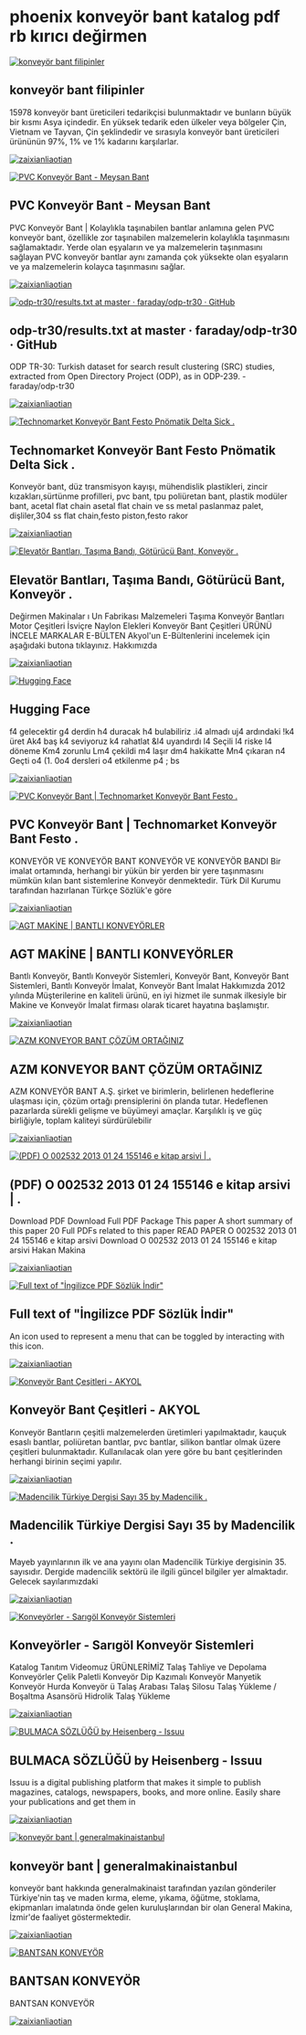 # phoenix konveyör bant katalog pdf rb kırıcı değirmen
<a href="https://mnn.zoosnet.net/LR/Chatpre.aspx?id=MNN94995150&p=https://topgrinding.com/" target="_blank">![konveyör bant filipinler](https://github.com/technlg/images/blob/main/65.jpg)</a>
## konveyör bant filipinler
15978 konveyör bant üreticileri tedarikçisi bulunmaktadır ve bunların büyük bir kısmı Asya içindedir. En yüksek tedarik eden ülkeler veya bölgeler Çin, Vietnam ve Tayvan, Çin şeklindedir ve sırasıyla konveyör bant üreticileri ürününün 97%, 1% ve 1% kadarını karşılarlar.
<a href="https://mnn.zoosnet.net/LR/Chatpre.aspx?id=MNN94995150&p=https://topgrinding.com/" target="_blank"><img src="https://github.com/technlg/images/raw/main/chat11.jpg" alt="zaixianliaotian"/></a><a href="//whatsapp.shibangsoft.com/WhatsApp.php" ><img src="https://github.com/technlg/images/raw/main/chat11.png" alt=""></a>
<a href="https://mnn.zoosnet.net/LR/Chatpre.aspx?id=MNN94995150&p=https://topgrinding.com/" target="_blank">![PVC Konveyör Bant - Meysan Bant](https://github.com/technlg/images/blob/main/4.jpg)</a>
## PVC Konveyör Bant - Meysan Bant
PVC Konveyör Bant | Kolaylıkla taşınabilen bantlar anlamına gelen PVC konveyör bant, özellikle zor taşınabilen malzemelerin kolaylıkla taşınmasını sağlamaktadır. Yerde olan eşyaların ve ya malzemelerin taşınmasını sağlayan PVC konveyör bantlar aynı zamanda çok yüksekte olan eşyaların ve ya malzemelerin kolayca taşınmasını sağlar.
<a href="https://mnn.zoosnet.net/LR/Chatpre.aspx?id=MNN94995150&p=https://topgrinding.com/" target="_blank"><img src="https://github.com/technlg/images/raw/main/chat11.jpg" alt="zaixianliaotian"/></a><a href="//whatsapp.shibangsoft.com/WhatsApp.php" ><img src="https://github.com/technlg/images/raw/main/chat11.png" alt=""></a>
<a href="https://mnn.zoosnet.net/LR/Chatpre.aspx?id=MNN94995150&p=https://topgrinding.com/" target="_blank">![odp-tr30/results.txt at master · faraday/odp-tr30 · GitHub](https://github.com/technlg/images/blob/main/53.jpg)</a>
## odp-tr30/results.txt at master · faraday/odp-tr30 · GitHub
ODP TR-30: Turkish dataset for search result clustering (SRC) studies, extracted from Open Directory Project (ODP), as in ODP-239. - faraday/odp-tr30
<a href="https://mnn.zoosnet.net/LR/Chatpre.aspx?id=MNN94995150&p=https://topgrinding.com/" target="_blank"><img src="https://github.com/technlg/images/raw/main/chat11.jpg" alt="zaixianliaotian"/></a><a href="//whatsapp.shibangsoft.com/WhatsApp.php" ><img src="https://github.com/technlg/images/raw/main/chat11.png" alt=""></a>
<a href="https://mnn.zoosnet.net/LR/Chatpre.aspx?id=MNN94995150&p=https://topgrinding.com/" target="_blank">![Technomarket Konveyör Bant Festo Pnömatik Delta Sick .](https://github.com/technlg/images/blob/main/15.jpg)</a>
## Technomarket Konveyör Bant Festo Pnömatik Delta Sick .
Konveyör bant, düz transmisyon kayışı, mühendislik plastikleri, zincir kızakları,sürtünme profilleri, pvc bant, tpu poliüretan bant, plastik modüler bant, acetal flat chain asetal flat chain ve ss metal paslanmaz palet, dişliler,304 ss flat chain,festo piston,festo rakor
<a href="https://mnn.zoosnet.net/LR/Chatpre.aspx?id=MNN94995150&p=https://topgrinding.com/" target="_blank"><img src="https://github.com/technlg/images/raw/main/chat11.jpg" alt="zaixianliaotian"/></a><a href="//whatsapp.shibangsoft.com/WhatsApp.php" ><img src="https://github.com/technlg/images/raw/main/chat11.png" alt=""></a>
<a href="https://mnn.zoosnet.net/LR/Chatpre.aspx?id=MNN94995150&p=https://topgrinding.com/" target="_blank">![Elevatör Bantları, Taşıma Bandı, Götürücü Bant, Konveyör .](https://github.com/technlg/images/blob/main/16.jpg)</a>
## Elevatör Bantları, Taşıma Bandı, Götürücü Bant, Konveyör .
Değirmen Makinalar ı Un Fabrikası Malzemeleri Taşıma Konveyör Bantları Motor Çeşitleri İsviçre Naylon Elekleri  Konveyör Bant Çeşitleri ÜRÜNÜ İNCELE MARKALAR E-BÜLTEN Akyol'un E-Bültenlerini incelemek için aşağıdaki butona tıklayınız. Hakkımızda 
<a href="https://mnn.zoosnet.net/LR/Chatpre.aspx?id=MNN94995150&p=https://topgrinding.com/" target="_blank"><img src="https://github.com/technlg/images/raw/main/chat11.jpg" alt="zaixianliaotian"/></a><a href="//whatsapp.shibangsoft.com/WhatsApp.php" ><img src="https://github.com/technlg/images/raw/main/chat11.png" alt=""></a>
<a href="https://mnn.zoosnet.net/LR/Chatpre.aspx?id=MNN94995150&p=https://topgrinding.com/" target="_blank">![Hugging Face](https://github.com/technlg/images/blob/main/55.jpg)</a>
## Hugging Face
f4 gelecektir g4 derdin h4 duracak h4 bulabiliriz .i4 almadı uj4 ardındaki !k4 üret Ak4 baş k4 seviyoruz k4 rahatlat &l4 uyandırdı l4 Seçili l4 riske l4 döneme Km4 zorunlu Lm4 çekildi m4 laşır dm4 hakikatte Mn4 çıkaran n4 Geçti o4 (1. 0o4 dersleri o4 etkilenme p4 ; bs
<a href="https://mnn.zoosnet.net/LR/Chatpre.aspx?id=MNN94995150&p=https://topgrinding.com/" target="_blank"><img src="https://github.com/technlg/images/raw/main/chat11.jpg" alt="zaixianliaotian"/></a><a href="//whatsapp.shibangsoft.com/WhatsApp.php" ><img src="https://github.com/technlg/images/raw/main/chat11.png" alt=""></a>
<a href="https://mnn.zoosnet.net/LR/Chatpre.aspx?id=MNN94995150&p=https://topgrinding.com/" target="_blank">![PVC Konveyör Bant | Technomarket Konveyör Bant Festo .](https://github.com/technlg/images/blob/main/32.jpg)</a>
## PVC Konveyör Bant | Technomarket Konveyör Bant Festo .
KONVEYÖR VE KONVEYÖR BANT KONVEYÖR VE KONVEYÖR BANDI Bir imalat ortamında, herhangi bir yükün bir yerden bir yere taşınmasını mümkün kılan bant sistemlerine Konveyör denmektedir. Türk Dil Kurumu tarafından hazırlanan Türkçe Sözlük'e göre 
<a href="https://mnn.zoosnet.net/LR/Chatpre.aspx?id=MNN94995150&p=https://topgrinding.com/" target="_blank"><img src="https://github.com/technlg/images/raw/main/chat11.jpg" alt="zaixianliaotian"/></a><a href="//whatsapp.shibangsoft.com/WhatsApp.php" ><img src="https://github.com/technlg/images/raw/main/chat11.png" alt=""></a>
<a href="https://mnn.zoosnet.net/LR/Chatpre.aspx?id=MNN94995150&p=https://topgrinding.com/" target="_blank">![AGT MAKİNE | BANTLI KONVEYÖRLER](https://github.com/technlg/images/blob/main/2.jpg)</a>
## AGT MAKİNE | BANTLI KONVEYÖRLER
Bantlı Konveyör, Bantlı Konveyör Sistemleri, Konveyör Bant, Konveyör Bant Sistemleri, Bantlı Konveyör İmalat, Konveyör Bant İmalat Hakkımızda 2012 yılında Müşterilerine en kaliteli ürünü, en iyi hizmet ile sunmak ilkesiyle bir Makine ve Konveyör İmalat firması olarak ticaret hayatına başlamıştır.
<a href="https://mnn.zoosnet.net/LR/Chatpre.aspx?id=MNN94995150&p=https://topgrinding.com/" target="_blank"><img src="https://github.com/technlg/images/raw/main/chat11.jpg" alt="zaixianliaotian"/></a><a href="//whatsapp.shibangsoft.com/WhatsApp.php" ><img src="https://github.com/technlg/images/raw/main/chat11.png" alt=""></a>
<a href="https://mnn.zoosnet.net/LR/Chatpre.aspx?id=MNN94995150&p=https://topgrinding.com/" target="_blank">![AZM KONVEYOR BANT ÇÖZÜM ORTAĞINIZ](https://github.com/technlg/images/blob/main/42.jpg)</a>
## AZM KONVEYOR BANT ÇÖZÜM ORTAĞINIZ
AZM KONVEYÖR BANT A.Ş. şirket ve birimlerin, belirlenen hedeflerine ulaşması için, çözüm ortağı prensiplerini ön planda tutar. Hedeflenen pazarlarda sürekli gelişme ve büyümeyi amaçlar. Karşılıklı iş ve güç birliğiyle, toplam kaliteyi sürdürülebilir
<a href="https://mnn.zoosnet.net/LR/Chatpre.aspx?id=MNN94995150&p=https://topgrinding.com/" target="_blank"><img src="https://github.com/technlg/images/raw/main/chat11.jpg" alt="zaixianliaotian"/></a><a href="//whatsapp.shibangsoft.com/WhatsApp.php" ><img src="https://github.com/technlg/images/raw/main/chat11.png" alt=""></a>
<a href="https://mnn.zoosnet.net/LR/Chatpre.aspx?id=MNN94995150&p=https://topgrinding.com/" target="_blank">![(PDF) O 002532 2013 01 24 155146 e kitap arsivi | .](https://github.com/technlg/images/blob/main/33.jpg)</a>
## (PDF) O 002532 2013 01 24 155146 e kitap arsivi | .
Download PDF Download Full PDF Package This paper A short summary of this paper 20 Full PDFs related to this paper READ PAPER O 002532 2013 01 24 155146 e kitap arsivi Download O 002532 2013 01 24 155146 e kitap arsivi Hakan Makina 
<a href="https://mnn.zoosnet.net/LR/Chatpre.aspx?id=MNN94995150&p=https://topgrinding.com/" target="_blank"><img src="https://github.com/technlg/images/raw/main/chat11.jpg" alt="zaixianliaotian"/></a><a href="//whatsapp.shibangsoft.com/WhatsApp.php" ><img src="https://github.com/technlg/images/raw/main/chat11.png" alt=""></a>
<a href="https://mnn.zoosnet.net/LR/Chatpre.aspx?id=MNN94995150&p=https://topgrinding.com/" target="_blank">![Full text of "İngilizce PDF Sözlük İndir"](https://github.com/technlg/images/blob/main/16.jpg)</a>
## Full text of "İngilizce PDF Sözlük İndir"
An icon used to represent a menu that can be toggled by interacting with this icon.
<a href="https://mnn.zoosnet.net/LR/Chatpre.aspx?id=MNN94995150&p=https://topgrinding.com/" target="_blank"><img src="https://github.com/technlg/images/raw/main/chat11.jpg" alt="zaixianliaotian"/></a><a href="//whatsapp.shibangsoft.com/WhatsApp.php" ><img src="https://github.com/technlg/images/raw/main/chat11.png" alt=""></a>
<a href="https://mnn.zoosnet.net/LR/Chatpre.aspx?id=MNN94995150&p=https://topgrinding.com/" target="_blank">![Konveyör Bant Çeşitleri - AKYOL](https://github.com/technlg/images/blob/main/52.jpg)</a>
## Konveyör Bant Çeşitleri - AKYOL
Konveyör Bantların çeşitli malzemelerden üretimleri yapılmaktadır, kauçuk esaslı bantlar, poliüretan bantlar, pvc bantlar, silikon bantlar olmak üzere çeşitleri bulunmaktadır. Kullanılacak olan yere göre bu bant çeşitlerinden herhangi birinin seçimi yapılır.
<a href="https://mnn.zoosnet.net/LR/Chatpre.aspx?id=MNN94995150&p=https://topgrinding.com/" target="_blank"><img src="https://github.com/technlg/images/raw/main/chat11.jpg" alt="zaixianliaotian"/></a><a href="//whatsapp.shibangsoft.com/WhatsApp.php" ><img src="https://github.com/technlg/images/raw/main/chat11.png" alt=""></a>
<a href="https://mnn.zoosnet.net/LR/Chatpre.aspx?id=MNN94995150&p=https://topgrinding.com/" target="_blank">![Madencilik Türkiye Dergisi Sayı 35 by Madencilik .](https://github.com/technlg/images/blob/main/50.jpg)</a>
## Madencilik Türkiye Dergisi Sayı 35 by Madencilik .
Mayeb yayınlarının ilk ve ana yayını olan Madencilik Türkiye dergisinin 35. sayısıdır. Dergide madencilik sektörü ile ilgili güncel bilgiler yer almaktadır. Gelecek sayılarımızdaki 
<a href="https://mnn.zoosnet.net/LR/Chatpre.aspx?id=MNN94995150&p=https://topgrinding.com/" target="_blank"><img src="https://github.com/technlg/images/raw/main/chat11.jpg" alt="zaixianliaotian"/></a><a href="//whatsapp.shibangsoft.com/WhatsApp.php" ><img src="https://github.com/technlg/images/raw/main/chat11.png" alt=""></a>
<a href="https://mnn.zoosnet.net/LR/Chatpre.aspx?id=MNN94995150&p=https://topgrinding.com/" target="_blank">![Konveyörler - Sarıgöl Konveyör Sistemleri](https://github.com/technlg/images/blob/main/7.jpg)</a>
## Konveyörler - Sarıgöl Konveyör Sistemleri
Katalog Tanıtım Videomuz ÜRÜNLERİMİZ Talaş Tahliye ve Depolama Konveyörler Çelik Paletli Konveyör Dip Kazımalı Konveyör Manyetik Konveyör Hurda Konveyör ü Talaş Arabası Talaş Silosu Talaş Yükleme / Boşaltma Asansörü Hidrolik Talaş Yükleme 
<a href="https://mnn.zoosnet.net/LR/Chatpre.aspx?id=MNN94995150&p=https://topgrinding.com/" target="_blank"><img src="https://github.com/technlg/images/raw/main/chat11.jpg" alt="zaixianliaotian"/></a><a href="//whatsapp.shibangsoft.com/WhatsApp.php" ><img src="https://github.com/technlg/images/raw/main/chat11.png" alt=""></a>
<a href="https://mnn.zoosnet.net/LR/Chatpre.aspx?id=MNN94995150&p=https://topgrinding.com/" target="_blank">![BULMACA SÖZLÜĞÜ by Heisenberg - Issuu](https://github.com/technlg/images/blob/main/38.jpg)</a>
## BULMACA SÖZLÜĞÜ by Heisenberg - Issuu
Issuu is a digital publishing platform that makes it simple to publish magazines, catalogs, newspapers, books, and more online. Easily share your publications and get them in 
<a href="https://mnn.zoosnet.net/LR/Chatpre.aspx?id=MNN94995150&p=https://topgrinding.com/" target="_blank"><img src="https://github.com/technlg/images/raw/main/chat11.jpg" alt="zaixianliaotian"/></a><a href="//whatsapp.shibangsoft.com/WhatsApp.php" ><img src="https://github.com/technlg/images/raw/main/chat11.png" alt=""></a>
<a href="https://mnn.zoosnet.net/LR/Chatpre.aspx?id=MNN94995150&p=https://topgrinding.com/" target="_blank">![konveyör bant | generalmakinaistanbul](https://github.com/technlg/images/blob/main/26.jpg)</a>
## konveyör bant | generalmakinaistanbul
konveyör bant hakkında generalmakinaist tarafından yazılan gönderiler Türkiye'nin taş ve maden kırma, eleme, yıkama, öğütme, stoklama, ekipmanları imalatında önde gelen kuruluşlarından bir olan General Makina, İzmir'de faaliyet göstermektedir.
<a href="https://mnn.zoosnet.net/LR/Chatpre.aspx?id=MNN94995150&p=https://topgrinding.com/" target="_blank"><img src="https://github.com/technlg/images/raw/main/chat11.jpg" alt="zaixianliaotian"/></a><a href="//whatsapp.shibangsoft.com/WhatsApp.php" ><img src="https://github.com/technlg/images/raw/main/chat11.png" alt=""></a>
<a href="https://mnn.zoosnet.net/LR/Chatpre.aspx?id=MNN94995150&p=https://topgrinding.com/" target="_blank">![BANTSAN KONVEYÖR](https://github.com/technlg/images/blob/main/35.jpg)</a>
## BANTSAN KONVEYÖR
BANTSAN KONVEYÖR
<a href="https://mnn.zoosnet.net/LR/Chatpre.aspx?id=MNN94995150&p=https://topgrinding.com/" target="_blank"><img src="https://github.com/technlg/images/raw/main/chat11.jpg" alt="zaixianliaotian"/></a><a href="//whatsapp.shibangsoft.com/WhatsApp.php" ><img src="https://github.com/technlg/images/raw/main/chat11.png" alt=""></a>
